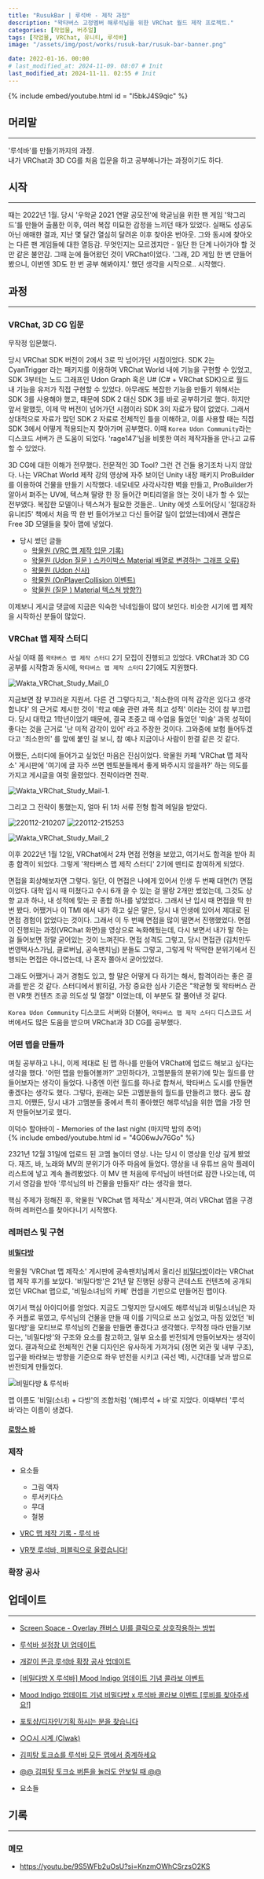```yaml
---
title: "RusukBar | 루석바 - 제작 과정"
description: "왁타버스 고정멤버 해루석님을 위한 VRChat 월드 제작 프로젝트."
categories: [작업물, 버추얼]
tags: [작업물, VRChat, 유니티, 루석바]
image: "/assets/img/post/works/rusuk-bar/rusuk-bar-banner.png"

date: 2022-01-16. 00:00
# last_modified_at: 2024-11-09. 08:07 # Init
last_modified_at: 2024-11-11. 02:55 # Init
---
```


{% include embed/youtube.html id = "I5bkJ4S9qic" %}

## 머리말

---

'루석바'를 만들기까지의 과정.  
내가 VRChat과 3D CG를 처음 입문을 하고 공부해나가는 과정이기도 하다.  

## 시작

---

때는 2022년 1월. 당시 '우왁굳 2021 연말 공모전'에 왁굳님을 위한 팬 게임 '왁그리드'를 만들어 출품한 이후, 여러 복잡 미묘한 감정을 느끼던 때가 있었다. 실패도 성공도 아닌 애매한 결과, 지난 몇 달간 열심히 달려온 이후 찾아온 번아웃. 그와 동시에 찾아오는 다른 팬 게임들에 대한 열등감. 무엇인지는 모르겠지만 - 일단 한 단계 나아가야 할 것만 같은 불안감. 그때 눈에 들어왔던 것이 VRChat이었다. '그래, 2D 게임 한 번 만들어봤으니, 이번엔 3D도 한 번 공부 해봐야지.' 했던 생각을 시작으로.. 시작했다.  

## 과정

---

### VRChat, 3D CG 입문

무작정 입문했다.  

당시 VRChat SDK 버전이 2에서 3로 막 넘어가던 시점이었다. SDK 2는 CyanTrigger 라는 패키지를 이용하여 VRChat World 내에 기능을 구현할 수 있었고, SDK 3부터는 노드 그래프인 Udon Graph 혹은 U# (C# + VRChat SDK)으로 월드 내 기능을 유저가 직접 구현할 수 있었다. 아무래도 복잡한 기능을 만들기 위해서는 SDK 3를 사용해야 했고, 때문에 SDK 2 대신 SDK 3를 바로 공부하기로 했다. 하지만 앞서 말했듯, 이제 막 버전이 넘어가던 시점이라 SDK 3의 자료가 많이 없었다. 그래서 상대적으로 자료가 많던 SDK 2 자료로 전체적인 틀을 이해하고, 이를 사용할 때는 직접 SDK 3에서 어떻게 적용되는지 찾아가며 공부했다. 이때 `Korea Udon Community`라는 디스코드 서버가 큰 도움이 되었다. 'rage147'님을 비롯한 여러 제작자들을 만나고 교류할 수 있었다.  

3D CG에 대한 이해가 전무했다. 전문적인 3D Tool? 그런 건 건들 용기조차 나지 않았다. 나는 VRChat World 제작 강의 영상에 자주 보이던 Unity 내장 패키지 ProBuilder를 이용하여 건물을 만들기 시작했다. 네모네모 사각사각한 벽을 만들고, ProBuilder가 알아서 펴주는 UV에, 텍스쳐 딸랑 한 장 들어간 머티리얼을 얹는 것이 내가 할 수 있는 전부였다. 복잡한 모델이나 텍스쳐가 필요한 것들은.. Unity 에셋 스토어(당시 '절대강좌 유니티5' 책에서 처음 딱 한 번 들어가보고 다신 들어갈 일이 없었는데)에서 괜찮은 Free 3D 모델들을 찾아 맵에 넣었다.  

- 당시 썼던 글들
  - [왁물원 (VRC 맵 제작 입문 기록)](https://cafe.naver.com/steamindiegame/4310077)
  - [왁물원 (Udon 질문 ) 스카이박스 Material 배열로 변경하는 그래프 오류)](https://cafe.naver.com/steamindiegame/4321339)
  - [왁물원 (Udon 신사)](https://cafe.naver.com/steamindiegame/4328558)
  - [왁물원 (OnPlayerCollision 이벤트)](https://cafe.naver.com/steamindiegame/4333352)
  - [왁물원 (질문 ) Material 텍스쳐 방향?)](https://cafe.naver.com/steamindiegame/4340459)

이제보니 게시글 댓글에 지금은 익숙한 닉네임들이 많이 보인다. 비슷한 시기에 맵 제작을 시작하신 분들이 많았다.  

### VRChat 맵 제작 스터디

사실 이때 쯤 `왁타버스 맵 제작 스터디` 2기 모집이 진행되고 있었다. VRChat과 3D CG 공부를 시작함과 동시에, `왁타버스 맵 제작 스터디` 2기에도 지원했다.  

![Wakta_VRChat_Study_Mail_0](/assets/img/post/works/rusuk-bar/Study/Wakta_VRChat_Study_Mail-0.png)

지금보면 참 부끄러운 지원서. 다른 건 그렇다치고, '최소한의 미적 감각은 있다고 생각합니다' 의 근거로 제시한 것이 '학교 예술 관련 과목 최고 성적' 이라는 것이 참 부끄럽다. 당시 대학교 1학년이었기 때문에, 결국 초중고 때 수업을 들었던 '미술' 과목 성적이 좋다는 것을 근거로 '난 미적 감각이 있어' 라고 주장한 것이다. 그와중에 보험 들어두겠다고 '최소한의' 를 앞에 붙인 걸 보니, 참 예나 지금이나 사람이 한결 같은 것 같다.  

어쨌든, 스터디에 들어가고 싶었던 마음은 진심이었다. 왁물원 카페 'VRChat 맵 제작소' 게시판에 '여기에 글 자주 쓰면 멘토분들께서 좋게 봐주시지 않을까?' 하는 의도를 가지고 게시글을 여럿 올렸었다. 전략이라면 전략.  

![Wakta_VRChat_Study_Mail-1.](/assets/img/post/works/rusuk-bar/Study/Wakta_VRChat_Study_Mail-1.png)

그리고 그 전략이 통했는지, 얼마 뒤 1차 서류 전형 합격 메일을 받았다.  

![220112-210207](/assets/img/post/works/rusuk-bar/Study/220112-210207.png)
![220112-215253](/assets/img/post/works/rusuk-bar/Study/220112-215253.png)

![Wakta_VRChat_Study_Mail_2](/assets/img/post/works/rusuk-bar/Study/Wakta_VRChat_Study_Mail-2.png)

이후 2022년 1월 12일, VRChat에서 2차 면접 전형을 보았고, 여기서도 합격을 받아 최종 합격이 되었다. 그렇게 '왁타버스 맵 제작 스터디' 2기에 멘티로 참여하게 되었다.  

면접을 회상해보자면 그렇다. 일단, 이 면접은 나에게 있어서 인생 두 번째 대면(?) 면접이었다. 대학 입시 때 미쳤다고 수시 6개 쓸 수 있는 걸 딸랑 2개만 썼었는데, 그것도 상향 교과 하나, 내 성적에 맞는 곳 종합 하나를 넣었었다. 그래서 난 입시 때 면접을 딱 한 번 봤다. 어쨌거나 이 TMI 에서 내가 하고 싶은 말은, 당시 내 인생에 있어서 제대로 된 면접 경험이 없었다는 것이다. 그래서 이 두 번째 면접을 많이 떨면서 진행했었다. 면접이 진행되는 과정(VRChat 화면)을 영상으로 녹화해뒀는데, 다시 보면서 내가 말 하는 걸 들어보면 정말 굳어있는 것이 느껴진다. 면접 성격도 그렇고, 당시 면접관 (김치만두번영택사스가님, 클로버님, 공속팬치님) 분들도 그렇고, 그렇게 막 딱딱한 분위기에서 진행되는 면접은 아니였는데, 나 혼자 쫄아서 굳어있었다.  

그래도 어쨌거나 과거 경험도 있고, 할 말은 어떻게 다 하기는 해서, 합격이라는 좋은 결과를 받은 것 같다. 스터디에서 밝히길, 가장 중요한 심사 기준은 "왁굳형 및 왁타버스 관련 VR챗 컨텐츠 조공 의도성 및 열정" 이었는데, 이 부분도 잘 풀어낸 것 같다.  

`Korea Udon Community` 디스코드 서버와 더불어, `왁타버스 맵 제작 스터디` 디스코드 서버에서도 많은 도움을 받으며 VRChat과 3D CG를 공부했다.  

### 어떤 맵을 만들까

며칠 공부하고 나니, 이제 제대로 된 맵 하나를 만들어 VRChat에 업로드 해보고 싶다는 생각을 했다. '어떤 맵을 만들어볼까?' 고민하다가, 고멤분들의 분위기에 맞는 월드를 만들어보자는 생각이 들었다. 나중엔 이런 월드를 하나로 합쳐서, 왁타버스 도시를 만들면 좋겠다는 생각도 했다. 그렇다, 원래는 모든 고멤분들의 월드를 만들려고 했다. 꿈도 참 크지. 어쨌든, 당시 내가 고멤분들 중에서 특히 좋아했던 해루석님을 위한 맵을 가장 먼저 만들어보기로 했다.  

이덕수 할아바이 - Memories of the last night (마지막 밤의 추억)  
{% include embed/youtube.html id = "4G06wJv76Go" %}

2321년 12월 31일에 업로드 된 고멤 놀이터 영상. 나는 당시 이 영상을 인상 깊게 봤었다. 재즈, 바, 노래와 MV의 분위기가 아주 마음에 들었다. 영상을 내 유튜브 음악 플레이리스트에 넣고 계속 돌려봤었다. 이 MV 맨 처음에 루석님이 바텐더로 잠깐 나오는데, 여기서 영감을 받아 '루석님의 바 건물을 만들자!' 라는 생각을 했다.  

핵심 주제가 정해진 후, 왁물원 'VRChat 맵 제작소' 게시판과, 여러 VRChat 맵을 구경하며 레퍼런스를 찾아다니기 시작했다.  

### 레퍼런스 및 구현

#### [비밀다방](https://vrchat.com/home/world/wrld_998d476a-78e1-4dd1-a4cd-79c98f5bc9cb)

왁물원 'VRChat 맵 제작소' 게시판에 공속팬치님께서 올리신 [비밀다방](https://cafe.naver.com/steamindiegame/4004362)이라는 VRChat 맵 제작 후기를 보았다. '비밀다방'은 21년 말 진행된 상황극 콘테스트 컨텐츠에 공개되었던 VRChat 맵으로, '비밀소녀님의 카페' 컨셉을 기반으로 만들어진 맵이다.  

여기서 핵심 아이디어를 얻었다. 지금도 그렇지만 당시에도 해루석님과 비밀소녀님은 자주 커플로 묶였고, 루석님의 건물을 만들 때 이를 기믹으로 쓰고 싶었고, 마침 있었던 '비밀다방'을 모티브로 루석님의 건물을 만들면 좋겠다고 생각했다. 무작정 따라 만들기보다는, '비밀다방'와 구조와 요소를 참고하고, 일부 요소를 반전되게 만들어보자는 생각이었다. 결과적으로 전체적인 건물 디자인은 유사하게 가져가되 (정면 외관 및 내부 구조), 입구을 바라보는 방향을 기준으로 좌우 반전을 시키고 (곡선 벽), 시간대를 낮과 밤으로 반전되게 만들었다.  

![비밀다방 & 루석바]()  

맵 이름도 '비밀(소녀) + 다방'의 조합처럼 '(해)루석 + 바'로 지었다. 이때부터 '루석바'라는 이름이 생겼다.  

#### [로망스 바](https://vrchat.com/home/world/wrld_d6e42474-9c72-4ef3-be92-848b0e9c5726)

### 제작

- 요소들
  - 그림 액자
  - 루서키다스
  - 무대
  - 철봉

- [VRC 맵 제작 기록 - 루석 바](https://cafe.naver.com/steamindiegame/4369899)
- [VR챗 루석바, 퍼블릭으로 올렸습니다!](https://cafe.naver.com/steamindiegame/4546786)

### 확장 공사

## 업데이트

---

- [Screen Space - Overlay 캔버스 UI를 클릭으로 상호작용하는 방법](https://cafe.naver.com/steamindiegame/4641015)
- [루석바 설정창 UI 업데이트](https://cafe.naver.com/steamindiegame/4863990)
- [개같이 뜬금 루석바 확장 공사 업데이트](https://cafe.naver.com/steamindiegame/5140269)
- [[비밀다방 X 루석바] Mood Indigo 업데이트 기념 콜라보 이벤트](https://cafe.naver.com/steamindiegame/5562196)
- [Mood Indigo 업데이트 기념 비밀다방 x 루석바 콜라보 이벤트 [루비를 찾아주세요!]](https://cafe.naver.com/steamindiegame/5562204)
- [포토샵/디자인/기획 하시는 분을 찾습니다](https://cafe.naver.com/steamindiegame/6355112)
- [○○시 시계 (Clwak)](https://cafe.naver.com/steamindiegame/6772551)
- [김피탕 토크쇼를 루석바 모든 맵에서 중계하세요](https://cafe.naver.com/steamindiegame/6847750)
- [@@ 김피탕 토크쇼 버튼을 눌러도 안보일 때 @@](https://cafe.naver.com/steamindiegame/6848008)

- 요소들

## 기록

---

### 메모

- <https://youtu.be/9S5WFb2uOsU?si=KnzmOWhCSrzsO2KS>
